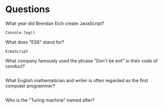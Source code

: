 # Questions

What year did Brendan Eich create JavaScript?

```
Console.log()
```

What does "ES6" stand for?

```
EcmaScript
```

What company famously used the phrase "Don't be evil" in their code of conduct?

```

```

What English mathematician and writer is often regarded as the first computer programmer?

```

```

Who is the "Turing machine" named after?

```Someone cool
```
